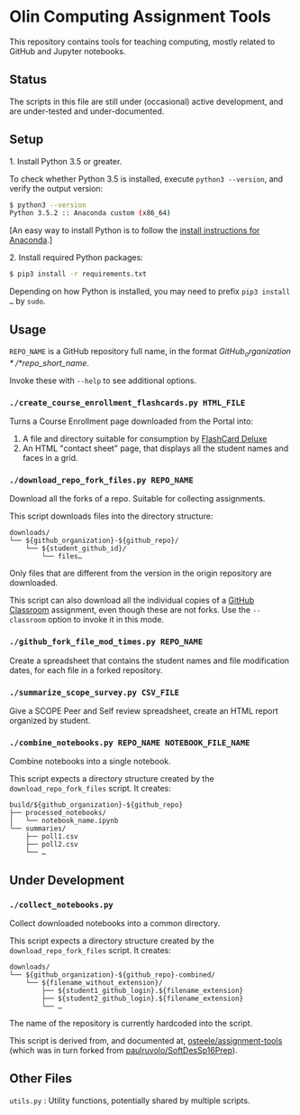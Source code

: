# Olin Computing Assignment Tools

This repository contains tools for teaching computing, mostly related to GitHub and Jupyter notebooks.

## Status

The scripts in this file are still under (occasional) active development, and are under-tested and under-documented.

## Setup

1\. Install Python 3.5 or greater.

To check whether Python 3.5 is installed, execute `python3 --version`, and verify the output version:

``` bash
$ python3 --version
Python 3.5.2 :: Anaconda custom (x86_64)
```

[An easy way to install Python is to follow the [install instructions for Anaconda](https://docs.continuum.io/anaconda/install).]

2\. Install required Python packages:

``` bash
$ pip3 install -r requirements.txt
```

Depending on how Python is installed, you may need to prefix `pip3 install …` by `sudo`.


## Usage

`REPO_NAME` is a GitHub repository full name, in the format *$GitHub_organization*/*$repo_short_name*.

Invoke these with `--help` to see additional options.

### `./create_course_enrollment_flashcards.py HTML_FILE`

Turns a Course Enrollment page downloaded from the Portal into:

1. A file and directory suitable for consumption by [FlashCard Deluxe](http://orangeorapple.com/Flashcards/)
2. An HTML "contact sheet" page, that displays all the student names and faces in a grid.

### `./download_repo_fork_files.py REPO_NAME`

Download all the forks of a repo. Suitable for collecting assignments.

This script downloads files into the directory structure:

```
downloads/
└── ${github_organization}-${github_repo}/
    └── ${student_github_id}/
        └── files…
```

Only files that are different from the version in the origin repository are downloaded.

This script can also download all the individual copies of a [GitHub Classroom](https://classroom.github.com) assignment, even though these are not forks. Use the `--classroom` option to invoke it in this mode.

### `./github_fork_file_mod_times.py REPO_NAME`

Create a spreadsheet that contains the student names and file modification dates, for each file in a forked repository.

### `./summarize_scope_survey.py CSV_FILE`

Give a SCOPE Peer and Self review spreadsheet, create an HTML report organized by student.

### `./combine_notebooks.py REPO_NAME NOTEBOOK_FILE_NAME`

Combine notebooks into a single notebook.

This script expects a directory structure created by the `download_repo_fork_files` script. It creates:

```
build/${github_organization}-${github_repo}
├── processed_notebooks/
│   └── notebook_name.ipynb
└── summaries/
    ├── poll1.csv
    ├── poll2.csv
    └── …
```

## Under Development

### `./collect_notebooks.py`

Collect downloaded notebooks into a common directory.

This script expects a directory structure created by the `download_repo_fork_files` script. It creates:

```
downloads/
└── ${github_organization}-${github_repo}-combined/
    └── ${filename_without_extension}/
        ├── ${student1_github_login}.${filename_extension}
        ├── ${student2_github_login}.${filename_extension}
        └── …
```

The name of the repository is currently hardcoded into the script.

This script is derived from,
and documented at, [osteele/assignment-tools](https://github.com/osteele/assignment-tools) (which was in turn forked from [paulruvolo/SoftDesSp16Prep](https://github.com/paulruvolo/SoftDesSp16Prep)).


## Other Files

`utils.py`
: Utility functions, potentially shared by multiple scripts.
